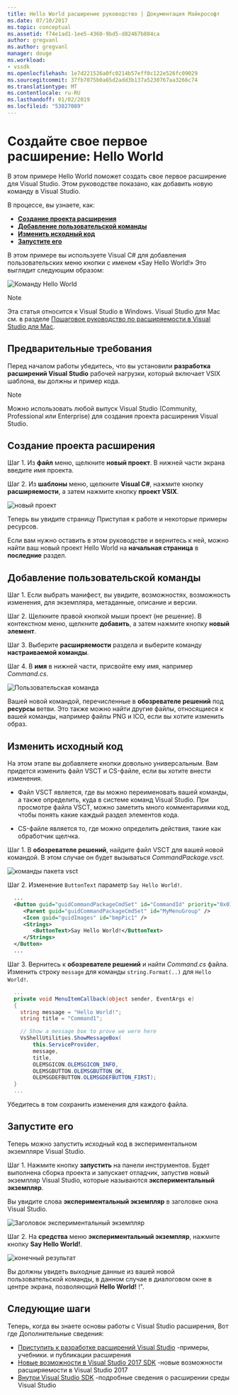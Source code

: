 ```yaml
---
title: Hello World расширение руководство | Документация Майкрософт
ms.date: 07/10/2017
ms.topic: conceptual
ms.assetid: f74e1ad1-1ee5-4360-9bd5-d82467b884ca
author: gregvanl
ms.author: gregvanl
manager: douge
ms.workload:
- vssdk
ms.openlocfilehash: 1e7d221526a0fc0214b57eff0c122e526fc09029
ms.sourcegitcommit: 37fb7075b0a65d2add3b137a5230767aa3266c74
ms.translationtype: MT
ms.contentlocale: ru-RU
ms.lasthandoff: 01/02/2019
ms.locfileid: "53827089"
---
```

# <a name="create-your-first-extension-hello-world"></a>Создайте свое первое расширение: Hello World

В этом примере Hello World поможет создать свое первое расширение для Visual Studio. Этом руководстве показано, как добавить новую команду в Visual Studio.

В процессе, вы узнаете, как:

* **[Создание проекта расширения](#create-an-extensibility-project)**
* **[Добавление пользовательской команды](#add-a-custom-command)**
* **[Изменить исходный код](#modify-the-source-code)**
* **[Запустите его](#run-it)**

В этом примере вы используете Visual C# для добавления пользовательских меню кнопки с именем «Say Hello World!» Это выглядит следующим образом:

![Команду Hello World](media/hello-world-say-hello-world.png)

> [!NOTE]
> Эта статья относится к Visual Studio в Windows. Visual Studio для Mac см. в разделе [Пошаговое руководство по расширяемости в Visual Studio для Mac](/visualstudio/mac/extending-visual-studio-mac-walkthrough).

## <a name="prerequisites"></a>Предварительные требования

Перед началом работы убедитесь, что вы установили **разработка расширений Visual Studio** рабочей нагрузки, который включает VSIX шаблона, вы должны и пример кода.

> [!NOTE]
> Можно использовать любой выпуск Visual Studio (Community, Professional или Enterprise) для создания проекта расширения Visual Studio.

## <a name="create-an-extensibility-project"></a>Создание проекта расширения

Шаг 1. Из **файл** меню, щелкните **новый проект**. В нижней части экрана введите имя проекта.

Шаг 2. Из **шаблоны** меню, щелкните **Visual C#**, нажмите кнопку **расширяемости**, а затем нажмите кнопку **проект VSIX**.

![новый проект](media/hello-world-new-project.png)

Теперь вы увидите страницу Приступая к работе и некоторые примеры ресурсов.

Если вам нужно оставить в этом руководстве и вернитесь к ней, можно найти ваш новый проект Hello World на **начальная страница** в **последние** раздел.

## <a name="add-a-custom-command"></a>Добавление пользовательской команды

Шаг 1. Если выбрать манифест, вы увидите, возможностях, возможность изменения, для экземпляра, метаданные, описание и версии.

Шаг 2. Щелкните правой кнопкой мыши проект (не решение). В контекстном меню, щелкните **добавить**, а затем нажмите кнопку **новый элемент**.

Шаг 3. Выберите **расширяемости** раздела и выберите команду **настраиваемой команды**.

Шаг 4. В **имя** в нижней части, присвойте ему имя, например *Command.cs*.

![Пользовательская команда](media/hello-world-custom-command.png)

Вашей новой командой, перечисленные в **обозревателе решений** под **ресурсы** ветви. Это также можно найти другие файлы, относящиеся к вашей команды, например файлы PNG и ICO, если вы хотите изменить образ.

## <a name="modify-the-source-code"></a>Изменить исходный код

На этом этапе вы добавляете кнопки довольно универсальным. Вам придется изменить файл VSCT и CS-файле, если вы хотите внести изменения.

* Файл VSCT является, где вы можно переименовать вашей команды, а также определить, куда в системе команд Visual Studio. При просмотре файла VSCT, можно заметить много комментариями код, чтобы понять какие каждый раздел элементов кода.

* CS-файле является то, где можно определить действия, такие как обработчик щелчка.

Шаг 1. В **обозревателе решений**, найдите файл VSCT для вашей новой командой. В этом случае он будет вызываться *CommandPackage.vsct*.

![команды пакета vsct](media/hello-world-command-package-vsct.png)

Шаг 2. Изменение `ButtonText` параметр `Say Hello World!`.

```xml
  ...
  <Button guid="guidCommandPackageCmdSet" id="CommandId" priority="0x0100" type="Button">
     <Parent guid="guidCommandPackageCmdSet" id="MyMenuGroup" />
     <Icon guid="guidImages" id="bmpPic1" />
     <Strings>
        <ButtonText>Say Hello World!</ButtonText>
     </Strings>
  </Button>
  ...
```

Шаг 3. Вернитесь к **обозревателе решений** и найти *Command.cs* файла. Изменить строку `message` для команды `string.Format(..)` для `Hello World!`.

```csharp
  ...
  private void MenuItemCallback(object sender, EventArgs e)
  {
    string message = "Hello World!";
    string title = "Command1";

    // Show a message box to prove we were here
    VsShellUtilities.ShowMessageBox(
        this.ServiceProvider,
        message,
        title,
        OLEMSGICON.OLEMSGICON_INFO,
        OLEMSGBUTTON.OLEMSGBUTTON_OK,
        OLEMSGDEFBUTTON.OLEMSGDEFBUTTON_FIRST);
  }
  ...
```

Убедитесь в том сохранить изменения для каждого файла.

## <a name="run-it"></a>Запустите его

Теперь можно запустить исходный код в экспериментальном экземпляре Visual Studio.

Шаг 1. Нажмите кнопку **запустить** на панели инструментов. Будет выполнена сборка проекта и запускает отладчик, запустив новый экземпляр Visual Studio, которые называются **экспериментальный экземпляр**.

Вы увидите слова **экспериментальный экземпляр** в заголовке окна Visual Studio.

![Заголовок экспериментальный экземпляр](media/hello-world-exp-instance.png)

Шаг 2. На **средства** меню **экспериментальный экземпляр**, нажмите кнопку **Say Hello World!**.

![конечный результат](media/hello-world-final-result.png)

Вы должны увидеть выходные данные из вашей новой пользовательской команды, в данном случае в диалоговом окне в центре экрана, позволяющий **Hello World!** !".

## <a name="next-steps"></a>Следующие шаги

Теперь, когда вы знаете основы работы с Visual Studio расширения, Вот где Дополнительные сведения:

* [Приступить к разработке расширений Visual Studio](starting-to-develop-visual-studio-extensions.md) -примеры, учебники. и публикации расширения
* [Новые возможности в Visual Studio 2017 SDK](what-s-new-in-the-visual-studio-2017-sdk.md) -новые возможности расширяемости в Visual Studio 2017
* [Внутри Visual Studio SDK](internals/inside-the-visual-studio-sdk.md) -подробные сведения о расширении среды Visual Studio